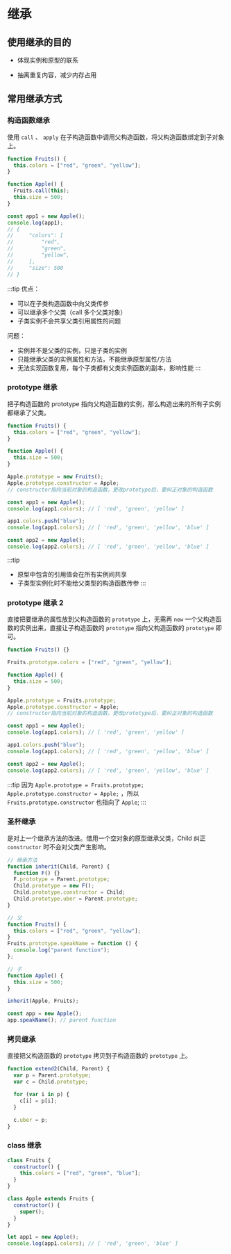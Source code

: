 # 继承

## 使用继承的目的

- 体现实例和原型的联系

- 抽离重复内容，减少内存占用

## 常用继承方式

### 构造函数继承

使用 `call` 、 `apply` 在子构造函数中调用父构造函数，将父构造函数绑定到子对象上。

```js
function Fruits() {
  this.colors = ["red", "green", "yellow"];
}

function Apple() {
  Fruits.call(this);
  this.size = 500;
}

const app1 = new Apple();
console.log(app1);
// {
//     "colors": [
//         "red",
//         "green",
//         "yellow",
//     ],
//     "size": 500
// }
```

:::tip
优点：

- 可以在子类构造函数中向父类传参
- 可以继承多个父类（call 多个父类对象）
- 子类实例不会共享父类引用属性的问题

问题：

- 实例并不是父类的实例，只是子类的实例
- 只能继承父类的实例属性和方法，不能继承原型属性/方法
- 无法实现函数复用，每个子类都有父类实例函数的副本，影响性能
  :::

### prototype 继承

把子构造函数的 prototype 指向父构造函数的实例，那么构造出来的所有子实例都继承了父类。

```js
function Fruits() {
  this.colors = ["red", "green", "yellow"];
}

function Apple() {
  this.size = 500;
}

Apple.prototype = new Fruits();
Apple.prototype.constructor = Apple;
// constructor指向当前对象的构造函数，更改prototype后，要纠正对象的构造函数

const app1 = new Apple();
console.log(app1.colors); // [ 'red', 'green', 'yellow' ]

app1.colors.push("blue");
console.log(app1.colors); // [ 'red', 'green', 'yellow', 'blue' ]

const app2 = new Apple();
console.log(app2.colors); // [ 'red', 'green', 'yellow', 'blue' ]
```

:::tip

- 原型中包含的引用值会在所有实例间共享
- 子类型实例化时不能给父类型的构造函数传参
  :::

### prototype 继承 2

直接把要继承的属性放到父构造函数的 `prototype` 上，无需再 `new` 一个父构造函数的实例出来，直接让子构造函数的 `prototype` 指向父构造函数的 `prototype` 即可。

```js
function Fruits() {}

Fruits.prototype.colors = ["red", "green", "yellow"];

function Apple() {
  this.size = 500;
}

Apple.prototype = Fruits.prototype;
Apple.prototype.constructor = Apple;
// constructor指向当前对象的构造函数，更改prototype后，要纠正对象的构造函数

const app1 = new Apple();
console.log(app1.colors); // [ 'red', 'green', 'yellow' ]

app1.colors.push("blue");
console.log(app1.colors); // [ 'red', 'green', 'yellow', 'blue' ]

const app2 = new Apple();
console.log(app2.colors); // [ 'red', 'green', 'yellow', 'blue' ]
```

:::tip
因为 `Apple.prototype = Fruits.prototype; Apple.prototype.constructor = Apple;` ，所以 `Fruits.prototype.constructor` 也指向了 `Apple`;
:::

### 圣杯继承

是对上一个继承方法的改进。借用一个空对象的原型继承父类，Child 纠正 `constructor` 时不会对父类产生影响。

```js
// 继承方法
function inherit(Child, Parent) {
  function F() {}
  F.prototype = Parent.prototype;
  Child.prototype = new F();
  Child.prototype.constructor = Child;
  Child.prototype.uber = Parent.prototype;
}

// 父
function Fruits() {
  this.colors = ["red", "green", "yellow"];
}
Fruits.prototype.speakName = function () {
  console.log("parent function");
};

// 子
function Apple() {
  this.size = 500;
}

inherit(Apple, Fruits);

const app = new Apple();
app.speakName(); // parent function
```

### 拷贝继承

直接把父构造函数的 `prototype` 拷贝到子构造函数的 `prototype` 上。

```js
function extend2(Child, Parent) {
  var p = Parent.prototype;
  var c = Child.prototype;

  for (var i in p) {
    c[i] = p[i];
  }

  c.uber = p;
}
```

### class 继承

```js
class Fruits {
  constructor() {
    this.colors = ["red", "green", "blue"];
  }
}

class Apple extends Fruits {
  constructor() {
    super();
  }
}

let app1 = new Apple();
console.log(app1.colors); // [ 'red', 'green', 'blue' ]
```
